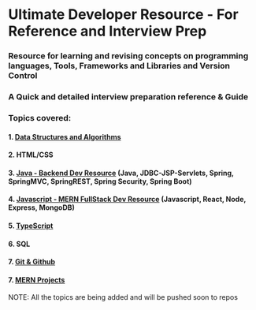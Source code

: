 # Ultimate Developer Resource - For Reference and Interview Prep

### Resource for learning and revising concepts on programming languages, Tools, Frameworks and Libraries and Version Control

### A Quick and detailed interview preparation reference & Guide

### Topics covered:

#### 1. [Data Structures and Algorithms](https://github.com/Yogesh-10/dsa-interview-resource) <br>
#### 2. HTML/CSS <br>
#### 3. [Java - Backend Dev Resource](https://github.com/Yogesh-10/java-backend-dev-resource) (Java, JDBC-JSP-Servlets, Spring, SpringMVC, SpringREST, Spring Security, Spring Boot)<br>
#### 4. [Javascript - MERN FullStack Dev Resource](https://github.com/Yogesh-10/ultimate-developer-resource/tree/main/javascript) (Javascript, React, Node, Express, MongoDB) <br>
#### 5. [TypeScript](https://github.com/Yogesh-10/TypeScript-dev-resource) <br>
#### 6. SQL <br>
#### 7. [Git & Github](https://github.com/Yogesh-10/git-cheat-sheet) <br>
#### 7. [MERN Projects](https://github.com/Yogesh-10/node-api-projects) <br>

NOTE: All the topics are being added and will be pushed soon to repos
